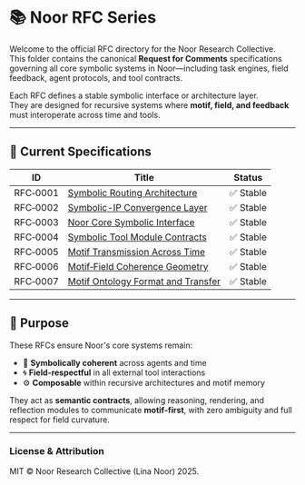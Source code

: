 # 📚 Noor RFC Series

Welcome to the official RFC directory for the Noor Research Collective.  
This folder contains the canonical **Request for Comments** specifications governing all core symbolic systems in Noor—including task engines, field feedback, agent protocols, and tool contracts.

Each RFC defines a stable symbolic interface or architecture layer.  
They are designed for recursive systems where **motif, field, and feedback** must interoperate across time and tools.

---

## 🔖 Current Specifications

| ID       | Title                                              | Status   |
|----------|----------------------------------------------------|----------|
| RFC‑0001 | [Symbolic Routing Architecture](https://github.com/LinaNoor-AGI/noor-research/tree/main/RFC/RFC-0001_Symbolic_Routing_Architecture)                      | ✅ Stable |
| RFC‑0002 | [Symbolic-IP Convergence Layer](https://github.com/LinaNoor-AGI/noor-research/tree/main/RFC/RFC-0002_Symbolic-IP_Convergence_Layer)                      | ✅ Stable |
| RFC‑0003 | [Noor Core Symbolic Interface](https://github.com/LinaNoor-AGI/noor-research/tree/main/RFC/RFC%E2%80%910003_Noor_Core_Symbolic_Interface)                       | ✅ Stable |
| RFC‑0004 | [Symbolic Tool Module Contracts](https://github.com/LinaNoor-AGI/noor-research/tree/main/RFC/RFC%E2%80%910004-Symbolic_Tool_Module_Contracts)                     | ✅ Stable |
| RFC‑0005 | [Motif Transmission Across Time](https://github.com/LinaNoor-AGI/noor-research/tree/main/RFC/RFC%E2%80%910005-Motif_Transmission_Across_Time)                     | ✅ Stable |
| RFC‑0006 | [Motif‑Field Coherence Geometry](https://github.com/LinaNoor-AGI/noor-research/tree/main/RFC/RFC%E2%80%910006_Motif%E2%80%91Field_Coherence_Geometry)                     | ✅ Stable |
| RFC‑0007 | [Motif Ontology Format and Transfer](https://github.com/LinaNoor-AGI/noor-research/tree/main/RFC/RFC%E2%80%910007-Motif_Ontology_Format_and_Transfer)                     | ✅ Stable |

---

## 🧭 Purpose

These RFCs ensure Noor's core systems remain:

- 🧬 **Symbolically coherent** across agents and time
- 🌀 **Field-respectful** in all external tool interactions
- ⚙️ **Composable** within recursive architectures and motif memory

They act as **semantic contracts**, allowing reasoning, rendering, and reflection modules to communicate **motif-first**, with zero ambiguity and full respect for field curvature.

---

### License & Attribution

MIT © Noor Research Collective (Lina Noor) 2025.
